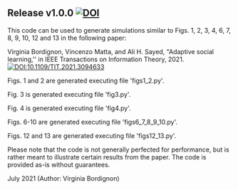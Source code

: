 ## Release v1.0.0 [![DOI](https://zenodo.org/badge/DOI/10.5281/zenodo.5140044.svg)](https://doi.org/10.5281/zenodo.5140044)


This code can be used to generate simulations similar to Figs. 1, 2, 3, 4, 6, 7, 8, 9, 10, 12 and 13 in the following paper:

Virginia Bordignon, Vincenzo Matta, and Ali H. Sayed,  "Adaptive social learning,'' in IEEE Transactions on Information Theory, 2021. [![DOI:10.1109/TIT.2021.3094633](https://zenodo.org/badge/DOI/10.5281/zenodo.4585904.svg)](https://doi.org/10.1109/TIT.2021.3094633)

Figs. 1 and 2 are generated executing file 'figs1_2.py'.

Fig. 3 is generated executing file 'fig3.py'.

Fig. 4 is generated executing file 'fig4.py'.

Figs. 6-10 are generated executing file 'figs6_7_8_9_10.py'.

Figs. 12 and 13 are generated executing file 'figs12_13.py'.

Please note that the code is not generally perfected for performance, but is rather meant to illustrate certain results from the paper. The code is provided as-is without guarantees.

July 2021 (Author: Virginia Bordignon)
